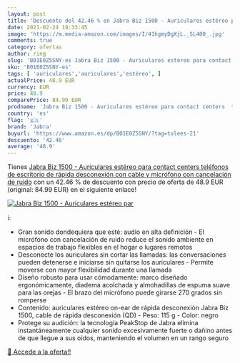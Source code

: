 ```yaml
---
layout: post
title: 'Descuento del 42.46 % en Jabra Biz 1500 - Auriculares estéreo par'
date: 2021-02-24 18:33:45
image: 'https://m.media-amazon.com/images/I/41hgmyDgXjL._SL400_.jpg'
comments: true
category: ofertas
author: ring
slug: 'B01E0Z5SNY-es Jabra Biz 1500 - Auriculares estéreo para contact centers...'
sku: 'B01E0Z5SNY-es'
tags: [ 'auriculares','auriculares','estéreo', ]
actualPrice: 48.9 EUR
currency: EUR
price: 48.9
comparePrice: 84.99 EUR
prodname: 'Jabra Biz 1500 - Auriculares estéreo para contact centers  teléfonos de escritorio   de rápida desconexión con cable y micrófono con cancelación de ruido'
country: 'es'
flag: '🇪🇸'
brand: 'Jabra'
buyurl: 'https://www.amazon.es/dp/B01E0Z5SNY/?tag=tolees-21'
descuento: '42.46'
average: '48.9'
---
```


Tienes [Jabra Biz 1500 - Auriculares estéreo para contact centers  teléfonos de escritorio   de rápida desconexión con cable y micrófono con cancelación de ruido](https://www.amazon.es/dp/B01E0Z5SNY/?tag=tolees-21) con un 42.46 % de descuento con precio de oferta de 48.9 EUR (original: 84.99 EUR) en el siguiente enlace!

[![Jabra Biz 1500 - Auriculares estéreo par](https://m.media-amazon.com/images/I/41hgmyDgXjL._SL400_.jpg)](https://www.amazon.es/dp/B01E0Z5SNY/?tag=tolees-21)

ℹ️:

- Gran sonido dondequiera que esté: audio en alta definición - El micrófono con cancelación de ruido reduce el sonido ambiente en espacios de trabajo flexibles en el hogar o lugares remotos
- Desconecte los auriculares sin cortar las llamadas: las conversaciones pueden detenerse e iniciarse sin quitarse los auriculares - Permite moverse con mayor flexibilidad durante una llamada
- Diseño robusto para usar cómodamente: marco diseñado ergonómicamente, diadema acolchada y almohadillas de espuma suave para las orejas - El brazo del micrófono puede girarse 270 grados sin romperse
- Contenido: auriculares estéreo on-ear de rápida desconexión Jabra Biz 1500, cable de rápida desconexión (QD) - Peso: 115 g - Color: negro
- Protege su audición: la tecnología PeakStop de Jabra elimina instantáneamente cualquier sonido excesivamente fuerte o dañino antes de que llegue a sus oídos, manteniendo el volumen en un rango seguro

[🛒 Accede a la oferta!!](https://www.amazon.es/dp/B01E0Z5SNY/?tag=tolees-21)
